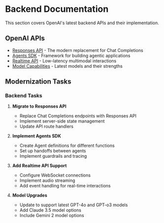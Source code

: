 # Backend Documentation

This section covers OpenAI's latest backend APIs and their implementation.

## OpenAI APIs

- [Responses API](./responses-api.md) - The modern replacement for Chat Completions
- [Agents SDK](./agents-sdk.md) - Framework for building agentic applications
- [Realtime API](./realtime-api.md) - Low-latency multimodal interactions
- [Model Capabilities](./model-capabilities.md) - Latest models and their strengths

## Modernization Tasks

### Backend Tasks

1. **Migrate to Responses API**
   - Replace Chat Completions endpoints with Responses API
   - Implement server-side state management
   - Update API route handlers

2. **Implement Agents SDK**
   - Create Agent definitions for different functions
   - Set up handoffs between agents
   - Implement guardrails and tracing

3. **Add Realtime API Support**
   - Configure WebSocket connections
   - Implement audio streaming
   - Add event handling for real-time interactions

4. **Model Upgrades**
   - Update to support latest GPT-4o and GPT-o3 models
   - Add Claude 3.5 model options
   - Include Gemini 2 model options